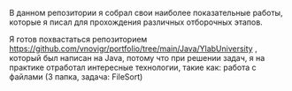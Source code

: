 В данном репозитории я собрал свои наиболее показательные работы, которые я писал для прохождения различных отборочных этапов.

Я готов похвастаться репозиторием https://github.com/vnovigr/portfolio/tree/main/Java/YlabUniversity , который был написан на Java, потому что при решении задач, я на практике отработал интересные технологии, такие как: работа с файлами (3 папка, задача: FileSort)